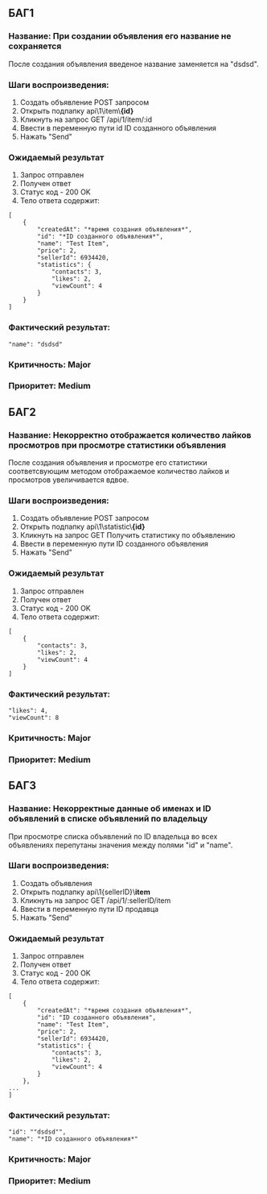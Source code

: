 ## БАГ1
### Название: При создании объявления его название не сохраняется
После создания объявления введеное название заменяется на "dsdsd".
### Шаги воспроизведения:
1. Создать объявление POST запросом
2. Открыть подпапку api\1\item\\**{id}**
3. Кликнуть на запрос GET /api/1/item/:id
4. Ввести в переменную пути id ID созданного объявления
5. Нажать "Send"
### Ожидаемый результат
1. Запрос отправлен
2. Получен ответ
3. Статус код - 200 OK
4. Тело ответа содержит:
```
[
    {
        "createdAt": "*время создания объявления*",
        "id": "*ID созданного объявления*",
        "name": "Test Item",
        "price": 2,
        "sellerId": 6934420,
        "statistics": {
            "contacts": 3,
            "likes": 2,
            "viewCount": 4
        }
    }
]
```
### Фактический результат:
```
"name": "dsdsd"
```
### Критичность: Major
### Приоритет: Medium

## БАГ2
### Название: Некорректно отображается количество лайков просмотров при просмотре статистики объявления 
После создания объявления и просмотре его статистики соответсвующим методом отображаемое количество лайков и просмотров увеличивается вдвое.
### Шаги воспроизведения:
1. Создать объявление POST запросом
2. Открыть подпапку api\1\statistic\\**{id}**
3. Кликнуть на запрос GET Получить статистику по объявлению
4. Ввести в переменную пути ID созданного объявления
5. Нажать "Send"
### Ожидаемый результат
1. Запрос отправлен
2. Получен ответ
3. Статус код - 200 OK
4. Тело ответа содержит:
```
[
    {
        "contacts": 3,
        "likes": 2,
        "viewCount": 4
    }
]
```
### Фактический результат:
```
"likes": 4,
"viewCount": 8
```
### Критичность: Major
### Приоритет: Medium

## БАГ3
### Название: Некорректные данные об именах и ID объявлений в списке объявлений по владельцу
При просмотре списка объявлений по ID владельца во всех объявлениях перепутаны значения между полями "id" и "name".
### Шаги воспроизведения:
1. Создать объявления
2. Открыть подпапку api\1\{sellerID}\\**item**
3. Кликнуть на запрос GET /api/1/:sellerID/item
4. Ввести в переменную пути ID продавца
5. Нажать "Send"
### Ожидаемый результат
1. Запрос отправлен
2. Получен ответ
3. Статус код - 200 OK
4. Тело ответа содержит:
```
[
    {
        "createdAt": "*время создания объявления*",
        "id": "ID созданного объявления",
        "name": "Test Item",
        "price": 2,
        "sellerId": 6934420,
        "statistics": {
            "contacts": 3,
            "likes": 2,
            "viewCount": 4
        }
    },
...
]
```
### Фактический результат:
```
"id": ""dsdsd"",
"name": "*ID созданного объявления*"
```
### Критичность: Major
### Приоритет: Medium
